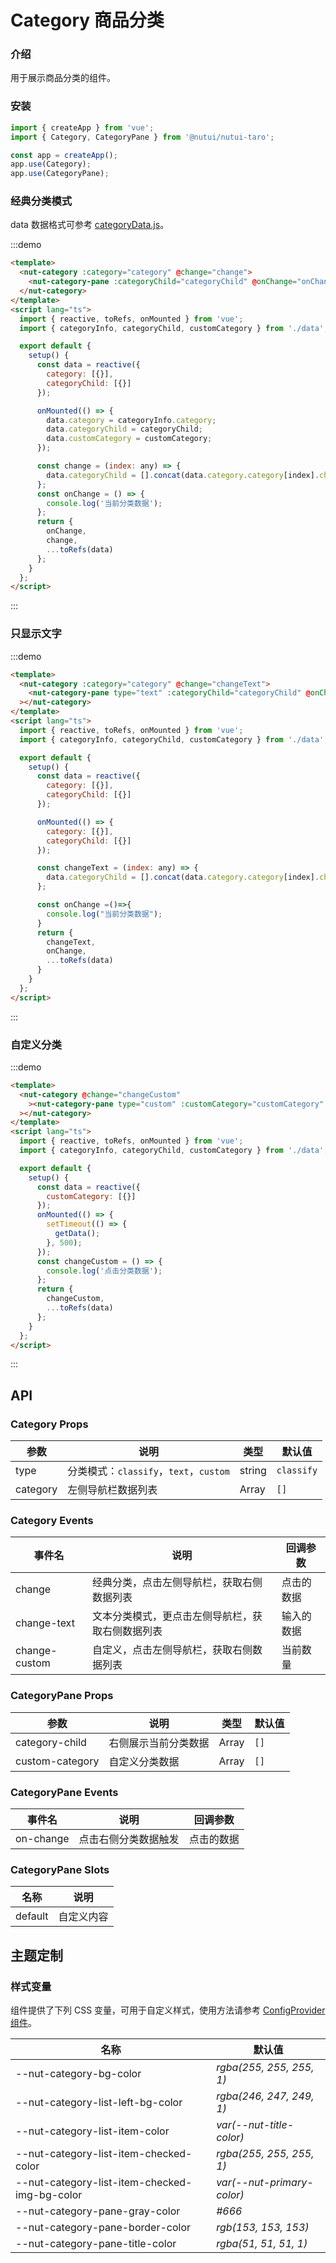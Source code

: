 # Category 商品分类

### 介绍

用于展示商品分类的组件。

### 安装

```javascript
import { createApp } from 'vue';
import { Category, CategoryPane } from '@nutui/nutui-taro';

const app = createApp();
app.use(Category);
app.use(CategoryPane);
```

### 经典分类模式

data 数据格式可参考
[categoryData.js](https://storage.360buyimg.com/nutui/3x/categoryData.js)。

:::demo

```html
<template>
  <nut-category :category="category" @change="change">
    <nut-category-pane :categoryChild="categoryChild" @onChange="onChange"> </nut-category-pane>
  </nut-category>
</template>
<script lang="ts">
  import { reactive, toRefs, onMounted } from 'vue';
  import { categoryInfo, categoryChild, customCategory } from './data';

  export default {
    setup() {
      const data = reactive({
        category: [{}],
        categoryChild: [{}]
      });

      onMounted(() => {
        data.category = categoryInfo.category;
        data.categoryChild = categoryChild;
        data.customCategory = customCategory;
      });

      const change = (index: any) => {
        data.categoryChild = [].concat(data.category.category[index].children as any);
      };
      const onChange = () => {
        console.log('当前分类数据');
      };
      return {
        onChange,
        change,
        ...toRefs(data)
      };
    }
  };
</script>
```

:::

### 只显示文字

:::demo

```html
<template>
  <nut-category :category="category" @change="changeText">
    <nut-category-pane type="text" :categoryChild="categoryChild" @onChange="onChange"> </nut-category-pane
  ></nut-category>
</template>
<script lang="ts">
  import { reactive, toRefs, onMounted } from 'vue';
  import { categoryInfo, categoryChild, customCategory } from './data';

  export default {
    setup() {
      const data = reactive({
        category: [{}],
        categoryChild: [{}]
      });

      onMounted(() => {
        category: [{}],
        categoryChild: [{}]
      });

      const changeText = (index: any) => {
        data.categoryChild = [].concat(data.category.category[index].children as any);
      };

      const onChange =()=>{
        console.log("当前分类数据");
      }
      return {
        changeText,
        onChange,
        ...toRefs(data)
      }
    }
  };
</script>
```

:::

### 自定义分类

:::demo

```html
<template>
  <nut-category @change="changeCustom"
    ><nut-category-pane type="custom" :customCategory="customCategory" @onChange="changeCustom"> </nut-category-pane
  ></nut-category>
</template>
<script lang="ts">
  import { reactive, toRefs, onMounted } from 'vue';
  import { categoryInfo, categoryChild, customCategory } from './data';

  export default {
    setup() {
      const data = reactive({
        customCategory: [{}]
      });
      onMounted(() => {
        setTimeout(() => {
          getData();
        }, 500);
      });
      const changeCustom = () => {
        console.log('点击分类数据');
      };
      return {
        changeCustom,
        ...toRefs(data)
      };
    }
  };
</script>
```

:::

## API

### Category Props

| 参数     | 说明                                   | 类型   | 默认值     |
| -------- | -------------------------------------- | ------ | ---------- |
| type     | 分类模式：`classify`，`text`，`custom` | string | `classify` |
| category | 左侧导航栏数据列表                     | Array  | `[]`       |

### Category Events

| 事件名        | 说明                                             | 回调参数   |
| ------------- | ------------------------------------------------ | ---------- |
| change        | 经典分类，点击左侧导航栏，获取右侧数据列表       | 点击的数据 |
| change-text   | 文本分类模式，更点击左侧导航栏，获取右侧数据列表 | 输入的数据 |
| change-custom | 自定义，点击左侧导航栏，获取右侧数据列表         | 当前数量   |

### CategoryPane Props

| 参数            | 说明                 | 类型  | 默认值 |
| --------------- | -------------------- | ----- | ------ |
| category-child  | 右侧展示当前分类数据 | Array | `[]`   |
| custom-category | 自定义分类数据       | Array | `[]`   |

### CategoryPane Events

| 事件名    | 说明                 | 回调参数   |
| --------- | -------------------- | ---------- |
| on-change | 点击右侧分类数据触发 | 点击的数据 |

### CategoryPane Slots

| 名称    | 说明       |
| ------- | ---------- |
| default | 自定义内容 |

## 主题定制

### 样式变量

组件提供了下列 CSS 变量，可用于自定义样式，使用方法请参考 [ConfigProvider 组件](#/zh-CN/component/configprovider)。

| 名称                                          | 默认值                     |
| --------------------------------------------- | -------------------------- |
| --nut-category-bg-color                       | _rgba(255, 255, 255, 1)_   |
| --nut-category-list-left-bg-color             | _rgba(246, 247, 249, 1)_   |
| --nut-category-list-item-color                | _var(--nut-title-color)_   |
| --nut-category-list-item-checked-color        | _rgba(255, 255, 255, 1)_   |
| --nut-category-list-item-checked-img-bg-color | _var(--nut-primary-color)_ |
| --nut-category-pane-gray-color                | _#666_                     |
| --nut-category-pane-border-color              | _rgb(153, 153, 153)_       |
| --nut-category-pane-title-color               | _rgba(51, 51, 51, 1)_      |
